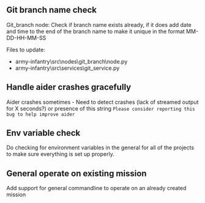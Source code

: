 ## Git branch name check

Git_branch node: Check if branch name exists already, if it does add date and time to the end of the branch name to make it unique in the format MM-DD-HH-MM-SS

Files to update:
 - army-infantry\src\nodes\git_branch\node.py
 - army-infantry\src\services\git_service.py


## Handle aider crashes gracefully

Aider crashes sometimes - Need to detect crashes (lack of streamed output for X seconds?) or presence of this string `Please consider reporting this bug to help improve aider`

## Env variable check

Do checking for environment variables in the general for all of the projects to make sure everything is set up properly.

## General operate on existing mission

Add support for general commandline to operate on an already created mission
